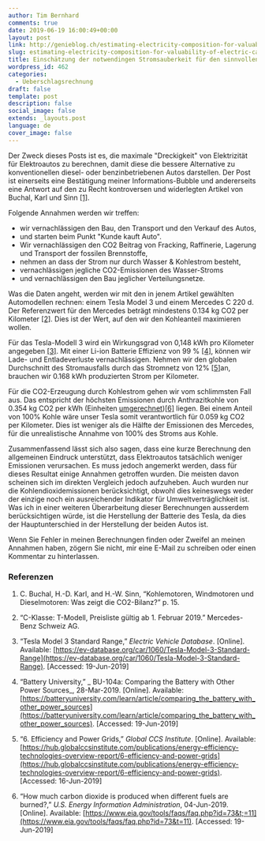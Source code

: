 ```yaml
---
author: Tim Bernhard
comments: true
date: 2019-06-19 16:00:49+00:00
layout: post
link: http://genieblog.ch/estimating-electricity-composition-for-valuability-of-electric-cars/
slug: estimating-electricity-composition-for-valuability-of-electric-cars
title: Einschätzung der notwendingen Stromsauberkeit für den sinnvollen Einsatz von E-Autos
wordpress_id: 462
categories:
  - Ueberschlagsrechnung
draft: false
template: post
description: false
social_image: false
extends: _layouts.post
language: de
cover_image: false
---
```


Der Zweck dieses Posts ist es, die maximale "Dreckigkeit" von Elektrizität für Elektroautos zu berechnen, damit diese die bessere Alternative zu konventionellen diesel- oder benzinbetriebenen Autos darstellen.
Der Post ist einerseits eine Bestätigung meiner Informations-Bubble und andererseits eine Antwort auf den zu Recht kontroversen und widerlegten Artikel von Buchal, Karl und Sinn ​[[1]](#src-1)​.

Folgende Annahmen werden wir treffen:

  * wir vernachlässigen den Bau, den Transport und den Verkauf des Autos,
  * und starten beim Punkt "Kunde kauft Auto".
  * Wir vernachlässigen den CO2 Beitrag von Fracking, Raffinerie, Lagerung und Transport der fossilen Brennstoffe,
  * nehmen an dass der Strom nur durch Wasser & Kohlestrom besteht,
  * vernachlässigen jegliche CO2-Emissionen des Wasser-Stroms
  * und vernachlässigen den Bau jeglicher Verteilungsnetze.

Was die Daten angeht, werden wir mit den in jenem Artikel gewählten Automodellen rechnen: einem Tesla Model 3 und einem Mercedes C 220 d.
Der Referenzwert für den Mercedes beträgt mindestens 0.134 kg CO2 per Kilometer ​[[2]](#src-2)​. Dies ist der Wert, auf den wir den Kohleanteil maximieren wollen.

Für das Tesla-Modell 3 wird ein Wirkungsgrad von 0,148 kWh pro Kilometer angegeben ​[[3]](#src-3)​. Mit einer Li-ion Batterie Effizienz von 99 % ​[[4]](#src-4)​, können wir Lade- und Entladeverluste vernachlässigen.
Nehmen wir den globalen Durchschnitt des Stromausfalls durch das Stromnetz von 12% ​[[5]](#src-5)​ an, brauchen wir 0.168 kWh produzierten Strom per Kilometer.

Für die CO2-Erzeugung durch Kohlestrom gehen wir vom schlimmsten Fall aus.
Das entspricht der höchsten Emissionen durch Anthrazitkohle von 0.354 kg CO2 per kWh (Einheiten [umgerechnet](https://www.google.com/search?q=0.0002286+Pounds%2FBtu+in+kg%2FkWh)) ​[[6]](#src-6)​ liegen.
Bei einem Anteil von 100% Kohle wäre unser Tesla somit verantwortlich für 0.059 kg CO2 per Kilometer.
Dies ist weniger als die Hälfte der Emissionen des Mercedes, für die unrealistische Annahme von 100% des Stroms aus Kohle.

Zusammenfassend lässt sich also sagen, dass eine kurze Berechnung den allgemeinen Eindruck unterstützt, dass Elektroautos tatsächlich weniger Emissionen verursachen.
Es muss jedoch angemerkt werden, dass für dieses Resultat einige Annahmen getroffen wurden.
Die meisten davon scheinen sich im direkten Vergleich jedoch aufzuheben.
Auch wurden nur die Kohlendioxidemissionen berücksichtigt, obwohl dies keineswegs weder der einzige noch ein ausreichender Indikator für Umweltverträglichkeit ist.
Was ich in einer weiteren Überarbeitung dieser Berechnungen ausserdem berücksichtigen würde, ist die Herstellung der Batterie des Tesla, da dies der Hauptunterschied in der Herstellung der beiden Autos ist.

Wenn Sie Fehler in meinen Berechnungen finden oder Zweifel an meinen Annahmen haben, zögern Sie nicht, mir eine E-Mail zu schreiben oder einen Kommentar zu hinterlassen.

### Referenzen

  1. <span id="src-1"></span>C.
Buchal, H.-D.
Karl, and H.-W.
Sinn, “Kohlemotoren, Windmotoren und Dieselmotoren: Was zeigt die CO2-Bilanz?” p. 15.

  2. <span id="src-2"></span>“C-Klasse: T-Modell, Preisliste gültig ab 1. Februar 2019.” Mercedes-Benz Schweiz AG.

  3. <span id="src-3"></span>“Tesla Model 3 Standard Range,” _Electric Vehicle Database_.  [Online]. Available: [https://ev-database.org/car/1060/Tesla-Model-3-Standard-Range](https://ev-database.org/car/1060/Tesla-Model-3-Standard-Range). [Accessed: 19-Jun-2019]

  4. <span id="src-4"></span>“Battery University,” _ BU-104a: Comparing the Battery with Other Power Sources_, 28-Mar-2019.  [Online]. Available: [https://batteryuniversity.com/learn/article/comparing_the_battery_with_other_power_sources](https://batteryuniversity.com/learn/article/comparing_the_battery_with_other_power_sources). [Accessed: 19-Jun-2019]

  5. <span id="src-5"></span>“6. Efficiency and Power Grids,” _Global CCS Institute_.  [Online]. Available: [https://hub.globalccsinstitute.com/publications/energy-efficiency-technologies-overview-report/6-efficiency-and-power-grids](https://hub.globalccsinstitute.com/publications/energy-efficiency-technologies-overview-report/6-efficiency-and-power-grids). [Accessed: 16-Jun-2019]

  6. <span id="src-6"></span>“How much carbon dioxide is produced when different fuels are burned?,” _U.S.
Energy Information Administration_, 04-Jun-2019.  [Online]. Available: [https://www.eia.gov/tools/faqs/faq.php?id=73&t;=11](https://www.eia.gov/tools/faqs/faq.php?id=73&t=11). [Accessed: 19-Jun-2019]

